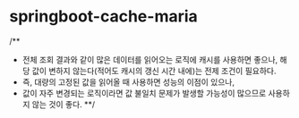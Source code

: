 # springboot-cache-maria

/**
 * 전체 조회 결과와 같이 많은 데이터를 읽어오는 로직에 캐시를 사용하면 좋으나, 해당 값이 변하지 않는다(적어도 캐시의 갱신 시간 내에)는 전제 조건이 필요하다.
 * 즉, 대량의 고정된 값을 읽어올 때 사용하면 성능의 이점이 있으나,
 * 값이 자주 변경되는 로직이라면 값 불일치 문제가 발생할 가능성이 많으므로 사용하지 않는 것이 좋다.
**/
